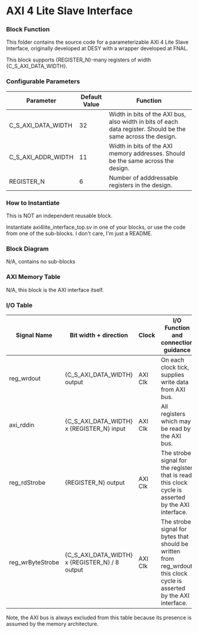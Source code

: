 # AXI 4 Lite Slave Interface

### Block Function
This folder contains the source code for a parameterizable AXI 4 Lite Slave Interface, originally developed at DESY with a wrapper developed at FNAL.

This block supports {REGISTER_N}-many registers of width {C_S_AXI_DATA_WIDTH}. 

### Configurable Parameters

| Parameter     | Default Value	          | Function  |
| ------------- | ----------------------- | ------- |
| C_S_AXI_DATA_WIDTH        | 32    | Width in bits of the AXI bus, also width in bits of each data register. Should be the same across the design. |
| C_S_AXI_ADDR_WIDTH        | 11  | Width in bits of the AXI memory addresses. Should be the same across the design. | 
| REGISTER_N     | 6 | Number of adddressable registers in the design. |

### How to Instantiate
This is NOT an independent reusable block. 

Instantiate axi4lite_interface_top.sv in one of your blocks, or use the code from one of the sub-blocks. I don't care, I'm just a README.

### Block Diagram

N/A, contains no sub-blocks


### AXI Memory Table 

N/A, this block is the AXI interface itself.

### I/O Table 

| Signal Name       | Bit width + direction          | Clock   | I/O Function and connection guidance |
| -------------     | ------------------------------ | ------- | ------------------------------------ | 
| reg_wrdout        | {C_S_AXI_DATA_WIDTH} output    | AXI Clk | On each clock tick, supplies write data from AXI bus. |
| axi_rddin         | {C_S_AXI_DATA_WIDTH} x {REGISTER_N} input     |   AXI Clk | All registers which may be read by the AXI bus. |
| reg_rdStrobe      | {REGISTER_N} output      |    AXI Clk |  The strobe signal for the register that is read this clock cycle is asserted by the AXI interface. |
| reg_wrByteStrobe  | {C_S_AXI_DATA_WIDTH} x {REGISTER_N} / 8 output     |   AXI Clk | The strobe signal for bytes that should be written from reg_wrdout this clock cycle is asserted by the AXI interface. |



Note, the AXI bus is always excluded from this table because its presence is assumed by the memory architecture.